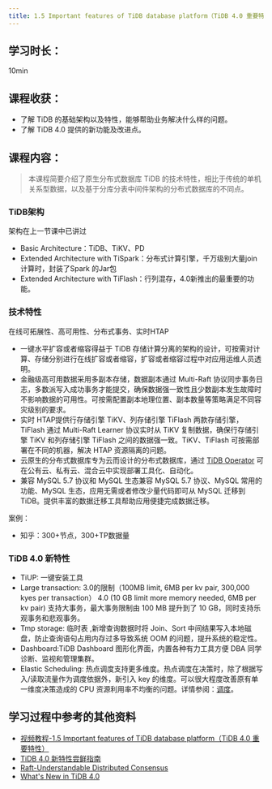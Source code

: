 ```yaml
---
title: 1.5 Important features of TiDB database platform（TiDB 4.0 重要特性）
---
```


## 学习时长：

10min

## 课程收获：

- 了解 TiDB 的基础架构以及特性，能够帮助业务解决什么样的问题。
- 了解 TiDB 4.0 提供的新功能及改进点。

## 课程内容：

> 本课程简要介绍了原生分布式数据库 TiDB 的技术特性，相比于传统的单机关系型数据，以及基于分库分表中间件架构的分布式数据库的不同点。

### TiDB架构

架构在上一节课中已讲过

- Basic Architecture：TiDB、TiKV、PD
- Extended Architecture with TiSpark：分布式计算引擎，千万级别大量join计算时，封装了Spark 的Jar包
- Extended Architecture with TiFlash：行列混存，4.0新推出的最重要的功能。

### 技术特性

在线可拓展性、高可用性、分布式事务、实时HTAP

- 一键水平扩容或者缩容得益于 TiDB 存储计算分离的架构的设计，可按需对计算、存储分别进行在线扩容或者缩容，扩容或者缩容过程中对应用运维人员透明。
- 金融级高可用数据采用多副本存储，数据副本通过 Multi-Raft 协议同步事务日志，多数派写入成功事务才能提交，确保数据强一致性且少数副本发生故障时不影响数据的可用性。可按需配置副本地理位置、副本数量等策略满足不同容灾级别的要求。
- 实时 HTAP提供行存储引擎 TiKV、列存储引擎 TiFlash 两款存储引擎，TiFlash 通过 Multi-Raft Learner 协议实时从 TiKV 复制数据，确保行存储引擎 TiKV 和列存储引擎 TiFlash 之间的数据强一致。TiKV、TiFlash 可按需部署在不同的机器，解决 HTAP 资源隔离的问题。
- 云原生的分布式数据库专为云而设计的分布式数据库，通过 [TiDB Operator](https://docs.pingcap.com/zh/tidb-in-kubernetes/v1.1/tidb-operator-overview) 可在公有云、私有云、混合云中实现部署工具化、自动化。
- 兼容 MySQL 5.7 协议和 MySQL 生态兼容 MySQL 5.7 协议、MySQL 常用的功能、MySQL 生态，应用无需或者修改少量代码即可从 MySQL 迁移到 TiDB。提供丰富的数据迁移工具帮助应用便捷完成数据迁移。

案例：

- 知乎：300+节点，300+TP数据量

### TiDB 4.0 新特性

- TiUP: 一键安装工具
- Large transaction: 3.0的限制（100MB limit, 6MB per kv pair, 300,000 kyes per transaction） 4.0 (10 GB limit more memory needed, 6MB per kv pair) 支持大事务，最大事务限制由 100 MB 提升到了 10 GB，同时支持乐观事务和悲观事务。
- Tmp storage: 临时表 ,新增查询数据时将 Join、Sort 中间结果写入本地磁盘，防止查询语句占用内存过多导致系统 OOM 的问题，提升系统的稳定性。
- Dashboard:TiDB Dashboard 图形化界面，内置各种有力工具方便 DBA 同学诊断、监视和管理集群。
- Elastic Scheduling: 热点调度支持更多维度。热点调度在决策时，除了根据写入/读取流量作为调度依据外，新引入 key 的维度。可以很大程度改善原有单一维度决策造成的 CPU 资源利用率不均衡的问题。详情参阅：[调度](https://docs.pingcap.com/zh/tidb/stable/tidb-scheduling)。

## 学习过程中参考的其他资料

- [视频教程-1.5 Important features of TiDB database platform（TiDB 4.0 重要特性）](https://university.pingcap.com/courses/TiDB%204.0%20%E6%96%B0%E6%89%8B%E6%8C%87%E5%8D%97/chapter/101-%E7%AB%A0%E8%8A%82/lesson/Important-features-of-TiDB-database-platform)
- [ TiDB 4.0 新特性尝鲜指南](https://pingcap.com/blog-cn/tidb-4.0-new-features-tasting-guide/)
- [ Raft-Understandable Distributed Consensus](https://www.toberoot.com/database/tidb/01_raft%E5%8D%8F%E8%AE%AE%E7%90%86%E8%A7%A3.html)
- [ What's New in TiDB 4.0](https://docs.pingcap.com/zh/tidb/stable/whats-new-in-tidb-4.0)
